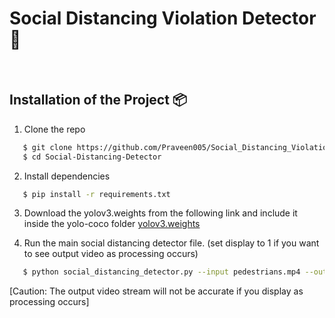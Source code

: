 # Social Distancing Violation Detector :mag_right:

<br>

## Installation of the Project :package:

1. Clone the repo

```bash
   $ git clone https://github.com/Praveen005/Social_Distancing_Violation_Detector.git
   $ cd Social-Distancing-Detector
```

2. Install dependencies

```bash
   $ pip install -r requirements.txt
```

3. Download the yolov3.weights from the following link and include it inside the yolo-coco folder
   [yolov3.weights](https://github.com/patrick013/Object-Detection---Yolov3/blame/master/model/yolov3.weights)

4. Run the main social distancing detector file. (set display to 1 if you want to see output video as processing occurs)
```bash
   $ python social_distancing_detector.py --input pedestrians.mp4 --output output.avi --display 1   
```

[Caution: The output video stream will not be accurate if you display as processing occurs]

